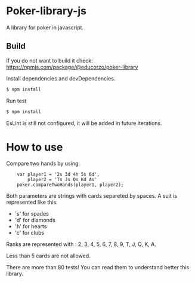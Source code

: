 # Poker-library-js
A library for poker in javascript.

## Build
If you do not want to build it check: https://npmjs.com/package/@educorzo/poker-library

Install dependencies and devDependencies.
```sh
$ npm install
```

Run test
```sh
$ npm install
```

EsLint is still not configured, it will be added in future iterations.
# How to use

Compare two hands by using:
```
    var player1 = '2s 3d 4h 5s 6d',
        player2 = 'Ts Js Qs Kd As'
    poker.compareTwoHands(player1, player2);
```
Both parameters are strings with cards separeted by spaces.
A suit is represented like this:
- 's' for spades
- 'd' for diamonds
- 'h' for hearts
- 'c' for clubs

Ranks are represented with : 2, 3, 4, 5, 6, 7, 8, 9, T, J, Q, K, A.

Less than 5 cards are not allowed.

There are more than 80 tests! You can read them to understand better this library.
